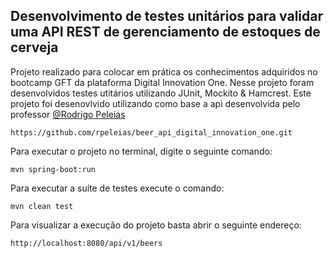 Desenvolvimento de testes unitários para validar uma API REST de gerenciamento de estoques de cerveja
--------------------------------------------------
Projeto realizado para colocar em prática os conhecimentos adquiridos no bootcamp GFT da plataforma Digital Innovation One. Nesse projeto foram desenvolvidos testes utitários utilizando JUnit, Mockito & Hamcrest. Este projeto foi desenovlvido utilizando como base a api desenvolvida pelo professor [@Rodrigo Peleias](https://github.com/rpeleias)
```
https://github.com/rpeleias/beer_api_digital_innovation_one.git
```

Para executar o projeto no terminal, digite o seguinte comando:
```
mvn spring-boot:run 
```
Para executar a suíte de testes execute o comando:
```
mvn clean test
```
Para visualizar a execução do projeto basta abrir o seguinte endereço:
```
http://localhost:8080/api/v1/beers
```
